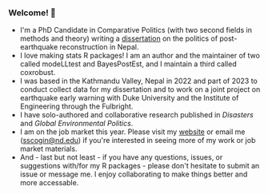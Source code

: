 ### Welcome! 👋

- I'm a PhD Candidate in Comparative Politics (with two second fields in methods and theory) writing a [dissertation](https://shanascogin.com/dissertation/) on the politics of post-earthquake reconstruction in Nepal. 
- I love making stats R packages! I am an author and the maintainer of two called modeLLtest and BayesPostEst, and I maintain a third called coxrobust.
- I was based in the Kathmandu Valley, Nepal in 2022 and part of 2023 to conduct collect data for my dissertation and to work on a joint project on earthquake early warning with Duke University and the Institute of Engineering through the Fulbright. 
- I have solo-authored and collaborative research published in *Disasters* and *Global Environmental Politics*.
- I am on the job market this year. Please visit my [website](https://shanascogin.com/) or email me (sscogin@nd.edu) if you're interested in seeing more of my work or job market materials.
- And - last but not least - if you have any questions, issues, or suggestions with/for my R packages - please don't hesitate to submit an issue or message me. I enjoy collaborating to make things better and more accessable. 


<!--
**ShanaScogin/ShanaScogin** is a ✨ _special_ ✨ repository because its `README.md` (this file) appears on your GitHub profile.

Here are some ideas to get you started:

- 🔭 I’m currently working on ...
- 🌱 I’m currently learning ...
- 👯 I’m looking to collaborate on ...
- 🤔 I’m looking for help with ...
- 💬 Ask me about ...
- 📫 How to reach me: ...
- 😄 Pronouns: ...
- ⚡ Fun fact: ...
-->
